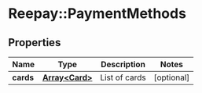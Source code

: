 # Reepay::PaymentMethods

## Properties
Name | Type | Description | Notes
------------ | ------------- | ------------- | -------------
**cards** | [**Array&lt;Card&gt;**](Card.md) | List of cards | [optional] 


